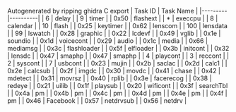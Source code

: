 Autogenerated by ripping ghidra C export
| Task ID | Task Name |
|---------|----------|
| 6 | delay |
| 9 | timer |
| 0x50 | flashext |
| * | execcpu |
| 8 | calendar |
| 10 | flash |
| 0x25 | keytimer |
| 0x62 | lenscom |
| 100 | lensdata |
| 99 | lswatch |
| 0x28 | graphic |
| 0x22 | lcdevf |
| 0x49 | vglib |
| 0x1e | soundio |
| 0x1d | voicecont |
| 0x29 | audio |
| 0x1c | media |
| 0x66 | mediamsg |
| 0x3c | flashloader |
| 0x5f | elfloader |
| 0x3b | initcont |
| 0x32 | lensdc |
| 0x47 | smaphp |
| 0x47 | smaphp |
| 4 | playcont |
| 3 | reccont |
| 2 | syscont |
| 7 | usbcont |
| 0x23 | mujin |
| 0x2b | saclac |
| 0x2d | calc1 |
| 0x2e | calcsub |
| 0x2f | imgdc |
| 0x30 | movdc |
| 0x41 | chase |
| 0x42 | mdetect |
| 0x31 | movrsz |
| 0x40 | rplib |
| 0x3e | facerecog |
| 0x38 | redeye |
| 0x21 | uilib |
| 0x1f | playsub |
| 0x20 | wificont |
| 0x3f | searchTbl |
| 0x4a | pm |
| 0x4b | pm |
| 0x4c | pm |
| 0x4d | pm |
| 0x4e | pm |
| 0x4f | pm |
| 0x46 | Facebook |
| 0x57 | netdrvsub |
| 0x56 | netdrv |
